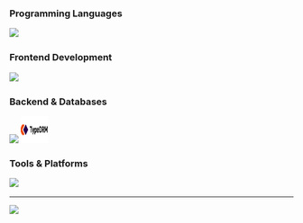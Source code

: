 <!-- Programming Languages -->
### Programming Languages
<p align="left">
  <img src="https://skillicons.dev/icons?i=js,ts,php&perline=10" />
</p>

<!-- Frontend Technologies -->
### Frontend Development
<p align="left">
  <img src="https://skillicons.dev/icons?i=react,nextjs,tailwindcss,materialui,html,css,webflow&perline=10" />
</p>

<!-- Backend & Databases -->
### Backend & Databases
<p align="left">
  <img src="https://skillicons.dev/icons?i=nodejs,express,nestjs,mysql,postgresql,mongodb,prisma&perline=10" />
  <img src="https://raw.githubusercontent.com/typeorm/typeorm/master/resources/logo_big.png" width="48" height="48" alt="TypeORM" />
</p>

<!-- Tools & Platforms -->
### Tools & Platforms
<p align="left">
  <img src="https://skillicons.dev/icons?i=git,github,npm,linux,bash,wordpress&perline=10" />
</p>

---

<!-- Most Used Languages -->
<p align="left">
  <img src="https://github-readme-stats.vercel.app/api/top-langs/?username=madhukazz&layout=compact&theme=react" />
</p>
